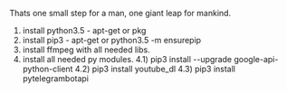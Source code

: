 Thats one small step for a man, one giant leap for mankind.

1) install python3.5 - apt-get or pkg
2) install pip3 - apt-get or python3.5 -m ensurepip
3) install ffmpeg with all needed libs.
4) install all needed py modules.
4.1) pip3 install --upgrade google-api-python-client
4.2) pip3 install youtube_dl
4.3) pip3 install pytelegrambotapi

